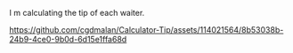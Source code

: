 
I m calculating the tip of each waiter.



https://github.com/cgdmalan/Calculator-Tip/assets/114021564/8b53038b-24b9-4ce0-9b0d-6d15e1ffa68d

